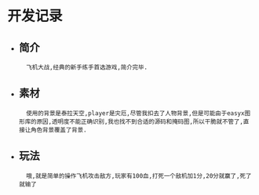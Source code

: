 # 开发记录
- ## 简介
        飞机大战,经典的新手练手首选游戏,简介完毕.
- ## 素材
        使用的背景是泰拉天空,player是灾厄,尽管我扣去了人物背景,但是可能由于easyx图形库的原因,透明度不能正确识别,我也找不到合适的源码和掩码图,所以干脆就不管了,直接让角色背景覆盖了背景.
- ## 玩法
        哦,就是简单的操作飞机攻击敌方,玩家有100血,打死一个敌机加1分,20分就赢了,死了就输了